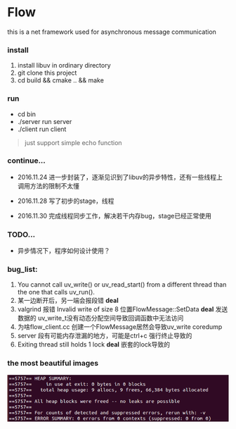 # Flow
this is a net framework used for asynchronous message communication

### install
1. install libuv in ordinary directory
2. git clone this project
3. cd build && cmake .. && make

### run
- cd bin
- ./server    run server
- ./client    run client

> just support simple echo function

### continue...
- 2016.11.24 进一步封装了，逐渐见识到了libuv的异步特性，还有一些线程上调用方法的限制不太懂

- 2016.11.28 写了初步的stage，线程

- 2016.11.30 完成线程同步工作，解决若干内存bug，stage已经正常使用


### TODO...
- 异步情况下，程序如何设计使用？

### bug_list:
1. You cannot call uv_write() or uv_read_start() from a different thread than the one that calls uv_run().
2. 某一边断开后，另一端会报段错  **deal**
3. valgrind 报错 Invalid write of size 8 位置FlowMessage::SetData **deal** 发送数据的 uv_write_t没有动态分配空间导致回调函数中无法访问
4. 为啥flow_client.cc 创建一个FlowMessage居然会导致uv_write coredump
5. server 段有可能内存泄漏的地方，可能是ctrl+c 强行终止导致的
6. Exiting thread still holds 1 lock **deal** 嵌套的lock导致的

### the most beautiful images
![0 error memory](https://github.com/hunterzhao/flow/blob/master/images/happy1.png)